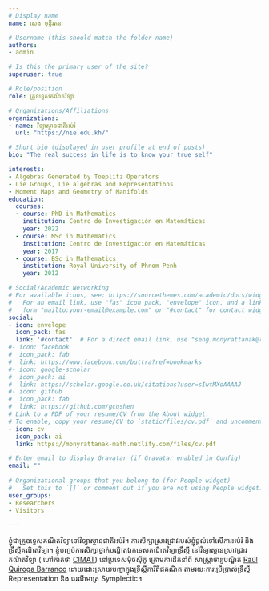 ```yaml
---
# Display name
name: សេង មុន្នីរតនៈ

# Username (this should match the folder name)
authors:
- admin

# Is this the primary user of the site?
superuser: true

# Role/position
role: គ្រូឧទ្ទេសគណិតវិទ្យា

# Organizations/Affiliations
organizations:
- name: វិទ្យាស្ថានជាតិអប់រំ
  url: "https://nie.edu.kh/"

# Short bio (displayed in user profile at end of posts)
bio: "The real success in life is to know your true self"

interests:
- Algebras Generated by Toeplitz Operators
- Lie Groups, Lie algebras and Representations
- Moment Maps and Geometry of Manifolds
education:
  courses:
  - course: PhD in Mathematics
    institution: Centro de Investigación en Matemáticas
    year: 2022
  - course: MSc in Mathematics
    institution: Centro de Investigación en Matemáticas
    year: 2017
  - course: BSc in Mathematics
    institution: Royal University of Phnom Penh
    year: 2012

# Social/Academic Networking
# For available icons, see: https://sourcethemes.com/academic/docs/widgets/#icons
#   For an email link, use "fas" icon pack, "envelope" icon, and a link in the
#   form "mailto:your-email@example.com" or "#contact" for contact widget.
social:
- icon: envelope
  icon_pack: fas
  link: '#contact'  # For a direct email link, use "seng.monyrattanak@rupp.edu.kh".
#- icon: facebook
#  icon_pack: fab
#  link: https://www.facebook.com/buttra?ref=bookmarks
#- icon: google-scholar
#  icon_pack: ai
#  link: https://scholar.google.co.uk/citations?user=sIwtMXoAAAAJ
#- icon: github
#  icon_pack: fab
#  link: https://github.com/gcushen
# Link to a PDF of your resume/CV from the About widget.
# To enable, copy your resume/CV to `static/files/cv.pdf` and uncomment the lines below.  
- icon: cv
  icon_pack: ai
  link: https://monyrattanak-math.netlify.com/files/cv.pdf

# Enter email to display Gravatar (if Gravatar enabled in Config)
email: ""
  
# Organizational groups that you belong to (for People widget)
#   Set this to `[]` or comment out if you are not using People widget.  
user_groups:
- Researchers
- Visitors

---
```


ខ្ញុំជាគ្រូឧទ្ទេសគណិតវិទ្យានៅវិទ្យាស្ថានជាតិអប់រំ។ ការសិក្សាស្រាវជ្រាវរបស់ខ្ញុំផ្តល់ទៅលើការអប់រំ និង ទ្រឹស្តីគណិតវិទ្យា។
ខ្ញុំបញ្ចប់ការសិក្សាថ្នាក់បណ្ឌិតឯកទេសគណិតវិទ្យាទ្រឹស្តី នៅវិទ្យាស្ថានស្រាវជ្រាវគណិតវិទ្យា ( ហៅកាត់ថា <a href="https://cimat.mx/" target="_blank"> CIMAT</a>) នៅប្រទេសម៉ិចស៊ីកូ
ក្រោមការដឹកនាំពី សាស្ត្រាចារ្យបណ្ឌិត <a href="https://www.cimat.mx/~quiroga/" target="_blank">Raúl Quiroga Barranco</a> 
ដោយដោះស្រាយបញ្ហាក្នុងទ្រឹស្តីការីពីជគណិត តាមរយៈការប្រើប្រាស់ទ្រឹស្តី Representation និង ធរណីមាត្រ Symplectic។

